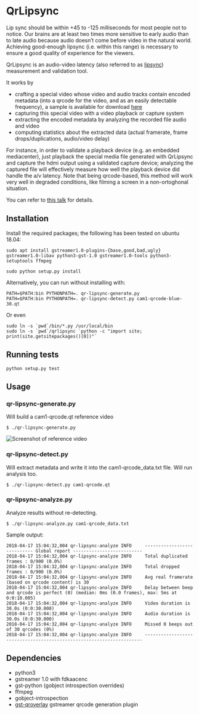 # QrLipsync

Lip sync should be within +45 to -125 milliseconds for most people not to notice. Our brains are at least two times more sensitive to early audio than to late audio because audio doesn’t come before video in the natural world. Achieving good-enough lipsync (i.e. within this range) is necessary to ensure a good quality of experience for the viewers.

QrLipsync is an audio-video latency (also referred to as [lipsync](https://en.wikipedia.org/wiki/Lip_sync)) measurement and validation tool.

It works by

* crafting a special video whose video and audio tracks contain encoded metadata (into a qrcode for the video, and as an easily detectable frequency), a sample is available for download [here](https://drive.google.com/uc?id=1fyvn7-xKuPcDWNoair28FZCuUnwpAoZF&export=download)
* capturing this special video with a video playback or capture system
* extracting the encoded metadata by analyzing the recorded file audio and video
* computing statistics about the extracted data (actual framerate, frame drops/duplications, audio/video delay)

For instance, in order to validate a playback device (e.g. an embedded mediacenter), just playback the special media file generated with QrLipsync and capture the hdmi output using a validated capture device; analyzing the captured file will effectively measure how well the playback device did handle the a/v latency. Note that being qrcode-based, this method will work very well in degraded conditions, like filming a screen in a non-ortoghonal situation.

You can refer to [this talk](https://gstconf.ubicast.tv/videos/robust-lipsync-calibration-and-error-detection-using-gstreamer-and-qr-codes/) for details.

## Installation

Install the required packages; the following has been tested on ubuntu 18.04:
```
sudo apt install gstreamer1.0-plugins-{base,good,bad,ugly} gstreamer1.0-libav python3-gst-1.0 gstreamer1.0-tools python3-setuptools ffmpeg
```

```
sudo python setup.py install
```

Alternatively, you can run without installing with:
```
PATH=$PATH:bin PYTHONPATH=. qr-lipsync-generate.py
PATH=$PATH:bin PYTHONPATH=. qr-lipsync-detect.py cam1-qrcode-blue-30.qt
```

Or even
```
sudo ln -s `pwd`/bin/*.py /usr/local/bin
sudo ln -s `pwd`/qrlipsync `python -c "import site; print(site.getsitepackages()[0])"`
```

## Running tests

```
python setup.py test
```

## Usage

### qr-lipsync-generate.py

Will build a cam1-qrcode.qt reference video

```$ ./qr-lipsync-generate.py```

![Screenshot of reference video](https://raw.githubusercontent.com/UbiCastTeam/qr-lipsync/master/sample.png)

### qr-lipsync-detect.py

Will extract metadata and write it into the cam1-qrcode_data.txt file. Will run analysis too.

```$ ./qr-lipsync-detect.py cam1-qrcode.qt```

### qr-lipsync-analyze.py

Analyze results without re-detecting.

```$ ./qr-lipsync-analyze.py cam1-qrcode_data.txt```

Sample output:

```
2018-04-17 15:04:32,004 qr-lipsync-analyze INFO     ---------------------------- Global report --------------------------
2018-04-17 15:04:32,004 qr-lipsync-analyze INFO     Total duplicated frames : 0/900 (0.0%)
2018-04-17 15:04:32,004 qr-lipsync-analyze INFO     Total dropped frames : 0/900 (0.0%)
2018-04-17 15:04:32,004 qr-lipsync-analyze INFO     Avg real framerate (based on qrcode content) is 30
2018-04-17 15:04:32,004 qr-lipsync-analyze INFO     Delay between beep and qrcode is perfect (0) (median: 0ms (0.0 frames), max: 5ms at 0:0:10.005)
2018-04-17 15:04:32,004 qr-lipsync-analyze INFO     Video duration is 30.0s (0:0:30.000)
2018-04-17 15:04:32,004 qr-lipsync-analyze INFO     Audio duration is 30.0s (0:0:30.000)
2018-04-17 15:04:32,004 qr-lipsync-analyze INFO     Missed 0 beeps out of 30 qrcodes (0%)
2018-04-17 15:04:32,004 qr-lipsync-analyze INFO     ---------------------------------------------------------------------
```

## Dependencies

* python3
* gstreamer 1.0 with fdkaacenc
* gst-python (gobject introspection overrides)
* ffmpeg
* gobject-introspection
* [gst-qroverlay](https://github.com/UbiCastTeam/gst-qroverlay) gstreamer qrcode generation plugin
